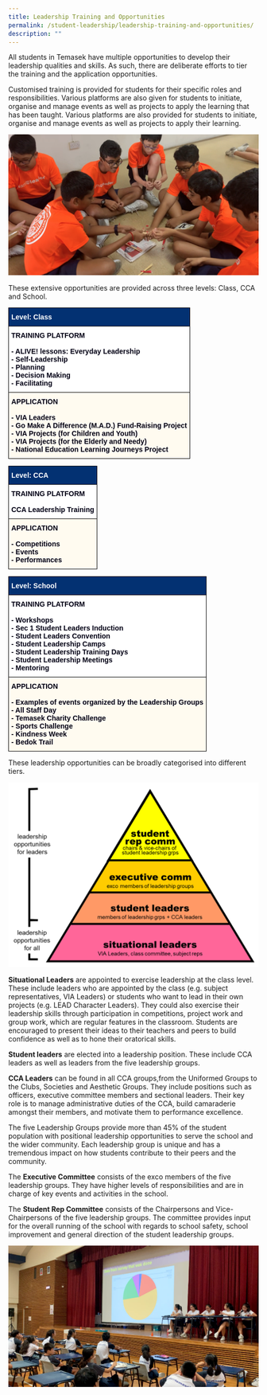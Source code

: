 ```yaml
---
title: Leadership Training and Opportunities
permalink: /student-leadership/leadership-training-and-opportunities/
description: ""
---
```

All students in Temasek have multiple opportunities to develop their leadership qualities and skills. As such, there are deliberate efforts to tier the training and the application opportunities.  
  
Customised training is provided for students for their specific roles and responsibilities. Various platforms are also given for students to initiate, organise and manage events as well as projects to apply the learning that has been taught. Various platforms are also provided for students to initiate, organise and manage events as well as projects to apply their learning.

![](/images/2020%20SLC%205.png)

These extensive opportunities are provided across three levels: Class, CCA and School.

<style type="text/css">
.tg  {border-collapse:collapse;border-spacing:0;}
.tg td{border-color:black;border-style:solid;border-width:1px;font-family:Arial, sans-serif;font-size:14px;
  overflow:hidden;padding:10px 5px;word-break:normal;}
.tg th{border-color:black;border-style:solid;border-width:1px;font-family:Arial, sans-serif;font-size:14px;
  font-weight:normal;overflow:hidden;padding:10px 5px;word-break:normal;}
.tg .tg-ubhw{background-color:#FFFBF0;color:#020014;font-weight:bold;text-align:left;vertical-align:top}
.tg .tg-lq07{background-color:#033172;color:#FFF;font-weight:bold;text-align:left;vertical-align:middle}
.tg .tg-muaq{background-color:#FFF;color:#020014;font-weight:bold;text-align:left;vertical-align:top}
</style>
<table class="tg">
<thead>
  <tr>
    <th class="tg-lq07"><span style="font-weight:bold;color:#FFF;background-color:#033172">Level: Class</span></th>
  </tr>
</thead>
<tbody>
  <tr>
    <td class="tg-muaq">TRAINING PLATFORM<br><br><span style="color:#020014">- ALIVE! lessons: Everyday Leadership</span><br>- Self-Leadership<br>- Planning<br>- Decision Making<br>- Facilitating</td>
  </tr>
  <tr>
    <td class="tg-ubhw">APPLICATION<br><br><span style="color:#020014">- VIA Leaders</span><br>- Go Make A Difference (M.A.D.) Fund-Raising Project<br>- VIA Projects (for Children and Youth)<br>- VIA Projects (for the Elderly and Needy)<br>- National Education Learning Journeys Project</td>
  </tr>
</tbody>
</table>

<style type="text/css">
.tg  {border-collapse:collapse;border-spacing:0;}
.tg td{border-color:black;border-style:solid;border-width:1px;font-family:Arial, sans-serif;font-size:14px;
  overflow:hidden;padding:10px 5px;word-break:normal;}
.tg th{border-color:black;border-style:solid;border-width:1px;font-family:Arial, sans-serif;font-size:14px;
  font-weight:normal;overflow:hidden;padding:10px 5px;word-break:normal;}
.tg .tg-ubhw{background-color:#FFFBF0;color:#020014;font-weight:bold;text-align:left;vertical-align:top}
.tg .tg-lq07{background-color:#033172;color:#FFF;font-weight:bold;text-align:left;vertical-align:middle}
.tg .tg-muaq{background-color:#FFF;color:#020014;font-weight:bold;text-align:left;vertical-align:top}
</style>
<table class="tg">
<thead>
  <tr>
    <th class="tg-lq07"><span style="font-weight:bold;color:#FFF;background-color:#033172">Level: CCA</span></th>
  </tr>
</thead>
<tbody>
  <tr>
    <td class="tg-muaq">TRAINING PLATFORM<br><br><span style="color:#020014">CCA Leadership Training</span></td>
  </tr>
  <tr>
    <td class="tg-ubhw">APPLICATION<br><br>- Competitions<br>- Events<br>- Performances</td>
  </tr>
</tbody>
</table>

<style type="text/css">
.tg  {border-collapse:collapse;border-spacing:0;}
.tg td{border-color:black;border-style:solid;border-width:1px;font-family:Arial, sans-serif;font-size:14px;
  overflow:hidden;padding:10px 5px;word-break:normal;}
.tg th{border-color:black;border-style:solid;border-width:1px;font-family:Arial, sans-serif;font-size:14px;
  font-weight:normal;overflow:hidden;padding:10px 5px;word-break:normal;}
.tg .tg-ubhw{background-color:#FFFBF0;color:#020014;font-weight:bold;text-align:left;vertical-align:top}
.tg .tg-lq07{background-color:#033172;color:#FFF;font-weight:bold;text-align:left;vertical-align:middle}
.tg .tg-muaq{background-color:#FFF;color:#020014;font-weight:bold;text-align:left;vertical-align:top}
</style>
<table class="tg">
<thead>
  <tr>
    <th class="tg-lq07"><span style="font-weight:bold;color:#FFF;background-color:#033172">Level: School</span></th>
  </tr>
</thead>
<tbody>
  <tr>
    <td class="tg-muaq">TRAINING PLATFORM<br><br><span style="color:#020014">- Workshops</span><br>- Sec 1 Student Leaders Induction<br>- Student Leaders Convention<br>- Student Leadership Camps<br>- Student Leadership Training Days<br>- Student Leadership Meetings<br>- Mentoring<br></td>
  </tr>
  <tr>
    <td class="tg-ubhw">APPLICATION<br><br><span style="color:#020014">- Examples of events organized by the Leadership Groups</span><br>- All Staff Day<br>- Temasek Charity Challenge<br>- Sports Challenge<br>- Kindness Week<br>- Bedok Trail</td>
  </tr>
</tbody>
</table>

These leadership opportunities can be broadly categorised into different tiers.

![](/images/Levels.png)

**Situational Leaders**&nbsp;are appointed to exercise leadership at the class level. These include leaders who are appointed by the class (e.g. subject representatives, VIA Leaders) or students who want to lead in their own projects (e.g. LEAD Character Leaders). They could also exercise their leadership skills through participation in competitions, project work and group work, which are regular features in the classroom. Students are encouraged to present their ideas to their teachers and peers to build confidence as well as to hone their oratorical skills.  
  
**Student leaders**&nbsp;are elected into a leadership position. These include CCA leaders as well as leaders from the five leadership groups.  
  
**CCA Leaders**&nbsp;can be found in all CCA groups,from the Uniformed Groups to the Clubs, Societies and Aesthetic Groups. They include positions such as officers, executive committee members and sectional leaders. Their key role is to manage administrative duties of the CCA, build camaraderie amongst their members, and motivate them to performance excellence.  
  
The five Leadership Groups provide more than 45% of the student population with positional leadership opportunities to serve the school and the wider community. Each leadership group is unique and has a tremendous impact on how students contribute to their peers and the community.  
  
The&nbsp;**Executive Committee**&nbsp;consists of the exco members of the five leadership groups. They have higher levels of responsibilities and are in charge of key events and activities in the school.  
  
The&nbsp;**Student Rep Committee**&nbsp;consists of the Chairpersons and Vice-Chairpersons of the five leadership groups. The committee provides input for the overall running of the school with regards to school safety, school improvement and general direction of the student leadership groups.

![](/images/2019%20Dialogue%20Session.png)